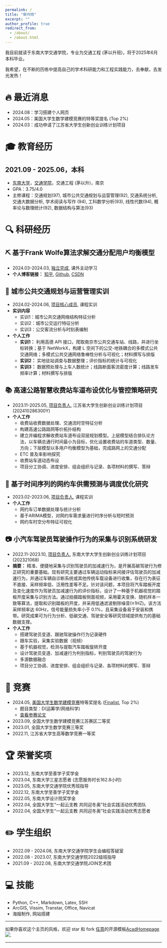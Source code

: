 ```yaml
---
permalink: /
title: "柴作雨"
excerpt: ""
author_profile: true
redirect_from:
  - /about/
  - /about.html
---
```


<span class='anchor' id='-about-me'></span>

我目前就读于东南大学交通学院，专业为交通工程 (茅以升班)，将于2025年6月本科毕业。

我希望，在不断的历练中提高自己的学术科研能力和工程实践能力，去奉献，去发光发热！

<span class='anchor' id='-news'></span>

# 🔥 最近消息

- 2024.08：学习搭建个人网页
- 2024.05：美国大学生数学建模竞赛的特等奖提名 (Top 2%)
- 2024.03：成功申请了江苏省大学生创新创业训练计划项目

<span class='anchor' id='-education'></span>

# 🎓 教育经历
## 2021.09 - 2025.06，本科
- [东南大学](https://www.seu.edu.cn)，[交通学院](https://tc.seu.edu.cn)，交通工程 (茅以升)，南京
- GPA：3.75/4.0
- 主修课程：交通规划(97), 城市公共交通规划与运营管理(92), 交通系统分析, 交通大数据分析, 学术阅读与写作 (94), 工科数学分析(93), 线性代数(94), 概率论与数理统计(92), 数据结构与算法(93)

<span class='anchor' id='-research-experiences'></span>

# 🔍 科研经历
## ⛏️ 基于Frank Wolfe算法求解交通分配用户均衡模型
- 2024.03-2024.03, <u>独立完成</u>, 课外主动学习 
- **个人博客链接：** [知乎](https://zhuanlan.zhihu.com/p/686191698), [Github](https://github.com/zychai/frank-wolfe-UE), [CSDN](http://t.csdnimg.cn/HbiXa)

## 🚌 城市公共交通规划与运营管理实训
- 2024.02-2024.06, <u>项目核心成员</u>, 课程实训
- **实训内容**
  - 实训1：城市公共交通网络结构特征分析
  - 实训2：城市公交运行特征分析
  - 实训3：公交客流分析与时刻表编制
- **个人工作**
  - **实训1：** 利用高德 API 接口，爬取南京市公共交通车站、线路，并进行坐标转换；基于 NetWorkX，构建 L 空间下的公交-地铁耦合的多模式公共交通网络；多模式公共交通网络鲁棒性分析与可视化；材料撰写与排版
  - **实训2：** 实地驻站调查与数据整理；评价指标的统计与可视化
  - **实训3：** 数据预处理与上车人数统计；线路断面客流密度计算；线路发车频率计算；材料撰写与排版

## 📚 高速公路智慧收费站车道布设优化与管控策略研究
- 2023.11-2025.05, <u>项目负责人</u>, 江苏省大学生创新创业训练计划项目 (202410286300Y)
- **个人工作**
  - 收费站收费数据处理、交通流时空特征分析
  - 构建高速公路路网等价拓扑结构
  - 建立并编程求解收费站车道布设双层规划模型。上层模型结合排队论方法，以车辆总通行时间最小为目标，优化设置收费站的车道类型、数量、方向；下层模型以多用户均衡模型为基础，完成路网上的交通分配
  - ETC	普及率影响探究
  - 收费站车道动态布设
  - 项目分工协调、进度安排、组会组织与记录、各项材料的撰写、答辩

## 🚗 基于时间序列的网约车供需预测与调度优化研究
- 2023.02-2023.06, <u>项目负责人</u>, 课程实训
- **个人工作**
  - 网约车订单数据处理与统计分析
  - 基于ARIMA模型，对网约车需求量进行时序分析与短时预测
  - 网约车时空分布特征可视化

## 📷 小汽车驾驶员驾驶操作行为的采集与识别系统研发
- 2022.11-2023.10, <u>项目负责人</u>, 东南大学大学生创新创业训练计划项目 (202321068)
- **摘要：** 精准、便捷地采集与识别驾驶员的加减速行为，是开展高碳驾驶行为修正研究的重要基础。现有研究主要通过车辆运动指标来间接评估驾驶员的加减速行为，并通过车辆自诊断系统或其他传统车载设备进行收集，存在行为表征不直接、采样频率低、泛用性差等不足。针对该问题，本项目将汽车踏板开度及变化速度作为驾驶员加减速行为的评价指标，设计了一种基于机器视觉的踏板开度采集与识别方法。通过拍摄踏板侧面视频，采用霍夫变换、随机样本一致等算法，提取和识别踏板的开度，并采用低通滤波剔除噪音(≥1HZ)。该方法采样频率达 60Hz，信号能量损失率小于 0.1%，且采集设备易于安装和携带。研究成果可为行为分析、低碳交通、驾驶安全等研究领域提供有力的基础数据支撑。
- **个人工作**
  - 搭建驾驶员变道、跟驰驾驶操作行为记录硬件
  - 跟车实验，采集实验数据（视频）
  - 基于机器视觉，检测与提取汽车踏板旋转开度
  - 设计驾驶员变道、加减速行为判别指标，判别驾驶员的驾驶行为
  - 多源数据融合
  - 项目分工协调、进度安排、组会组织与记录、各项材料的撰写、答辩

<span class='anchor' id='-contests'></span>

# 🏅 竞赛
- 2024.05, [美国大学生数学建模竞赛](https://www.comap.com/contests/mcm-icm)特等奖提名 ([Finalist](https://www.comap-math.org/mcm/2024Certs/2418844.pdf), Top 2%)
  - 题目类型：D(运筹学/网络科学)
  - [查看参赛论文](/files/A%20network%20flow%20control%20model%20for%20the%20water%20level%20%20of%20the%20Great%20Lakes.pdf)
- 2023.09, 全国大学生数学建模竞赛江苏赛区二等奖
- 2023.01, 全国大学生数学竞赛三等奖
- 2022.11, 江苏省大学生高等数学竞赛一等奖

<span class='anchor' id='-honors-and-awards'></span>

# 🏆 荣誉奖项
- 2023.12, 东南大学至善学子奖学金
- 2023.04, 东南大学三星志愿者 (志愿服务时长162.8小时)
- 2023.05, 东南大学交通学院优秀班指导
- 2022.12, 东南大学至善学子奖学金
- 2022.05, 东南大学设计院奖学金
- 2022.04, 全国大学生“一起云支教	共同迎冬奥”社会实践活动优秀团队
- 2022.04, 全国大学生“一起云支教	共同迎冬奥”社会实践活动优秀志愿者

<span class='anchor' id='-student-association'></span>

# ✏️ 学生组织
- 2022.09 - 2024.08, 东南大学交通学院学生会编程答疑室
- 2022.08 - 2023.07, 东南大学交通学院2022级班指导
- 2021.09 - 2022.08, 东南大学交通学院JOIN艺术团

<span class='anchor' id='-skills'></span>

# 💻 技能
- Python, C++, Markdown, Latex, SSH
- ArcGIS, Vissim, Transtar, Office, Navicat
- 海报制作, 网站搭建

---

如果你喜欢这个主页的风格，欢迎 star 和 fork [任意](https://github.com/RayeRen)的开源模板[AcadHomepage ![](https://img.shields.io/github/stars/RayeRen/acad-homepage.github.io?style=social)](https://github.com/RayeRen/acad-homepage.github.io).

---
